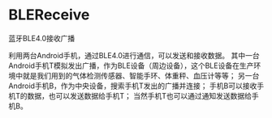 # BLEReceive
蓝牙BLE4.0接收广播

利用两台Android手机，通过BLE4.0进行通信，可以发送和接收数据。 
其中一台Android手机T模拟发出广播，作为BLE设备（周边设备），这个BLE设备在生产环境中就是我们用到的气体检测传感器、智能手环、体重秤、血压计等等； 
另一台Android手机B，作为中央设备，搜索手机T发出的广播并连接； 
手机B可以接收手机T的数据，也可以发送数据给手机T； 
当然手机T也可以通过通知发送数据给手机B。
